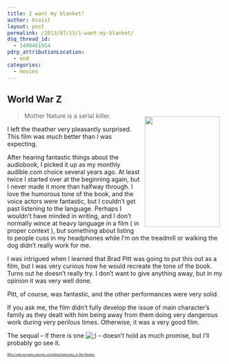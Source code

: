 ```yaml
---
title: I want my blanket!
author: bsoist
layout: post
permalink: /2013/07/13/i-want-my-blanket/
dsq_thread_id:
  - 1498461914
pdrp_attributionLocation:
  - end
categories:
  - movies
---
```

## World War Z

<div style="float:right;padding:10px;">
  <a href="http://www.amazon.com/gp/product/B005LAIIN0/ref=as_li_ss_il?ie=UTF8&#038;camp=1789&#038;creative=390957&#038;creativeASIN=B005LAIIN0&#038;linkCode=as2&#038;tag=weifyoasme-20"><img width="174.5" height="255.5" border="0" src="http://ws-na.amazon-adsystem.com/widgets/q?_encoding=UTF8&#038;ASIN=B005LAIIN0&#038;Format=_SX500_&#038;ID=AsinImage&#038;MarketPlace=US&#038;ServiceVersion=20070822&#038;WS=1&#038;tag=weifyoasme-20" /></a><img src="http://ir-na.amazon-adsystem.com/e/ir?t=weifyoasme-20&#038;l=as2&#038;o=1&#038;a=B005LAIIN0" width="1" height="1" border="0" alt="" style="border:none !important; margin:0px !important;" />
</div>

> Mother Nature is a serial killer.

I left the theather very pleasantly surprised. This film was much better than I was expecting.

After hearing fantastic things about the audiobook, I picked it up as my monthly audible.com choice several years ago. At least twice I started over at the beginning again, but I never made it more than halfway through. I love the humorous tone of the book, and the voice actors were fantastic, but I couldn&#8217;t get past listening to the language. Perhaps I wouldn&#8217;t have minded in writing, and I don&#8217;t normally wince at heavy language in a film ( in proper context ), but something about listing to people cuss in my headphones while I&#8217;m on the treadmill or walking the dog didn&#8217;t really work for me.

I was intrigued when I learned that Brad Pitt was going to put this out as a film, but I was very curious how he would recreate the tone of the book. Turns out he doesn&#8217;t really try. I don&#8217;t want to give anything away, but in my opinion it was very well done.

Pitt, of course, was fantastic, and the other performances were very solid.

If you ask me, the film didn&#8217;t fully develop the issue of main character&#8217;s family as they dealt with him being away from them doing very dangerous work during very perilous times. Otherwise, it was a very good film.

The sequal &#8211; if there is one <img src='http://archive.whsjr.soistmann.com/oped/wp-includes/images/smilies/icon_wink.gif' alt=';)' class='wp-smiley' /> &#8211; doesn&#8217;t hold as much promise, but I&#8217;ll probably go see it.

<p style="font-size:0.5em;">
  <a href="http://whsjr.soistmann.com/oped/movie-pass/">Why I see so many movies, including bad ones, in the theater.</a>
</p>

<div style="clear:both;">
  &nbsp;
</div>

<img style="opacity: 0;position: absolute;top:0; left:0" src="http://ws-na.amazon-adsystem.com/widgets/q?_encoding=UTF8&#038;ASIN=B005LAIIN0&#038;Format=_SX500_&#038;ID=AsinImage&#038;MarketPlace=US&#038;ServiceVersion=20070822&#038;WS=1&#038;tag=weifyoasme-20" />
